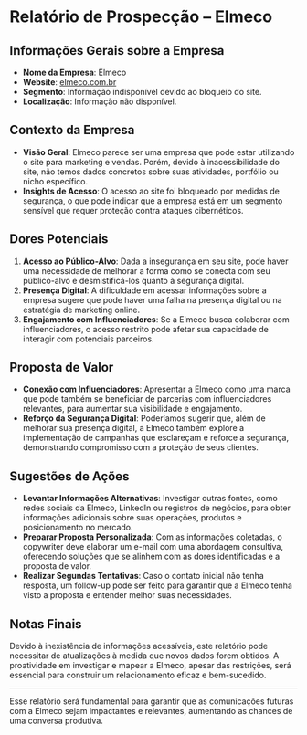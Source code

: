 # Relatório de Prospecção – Elmeco

## Informações Gerais sobre a Empresa
- **Nome da Empresa**: Elmeco
- **Website**: [elmeco.com.br](http://www.elmeco.com.br)
- **Segmento**: Informação indisponível devido ao bloqueio do site.
- **Localização**: Informação não disponível.

## Contexto da Empresa
- **Visão Geral**: Elmeco parece ser uma empresa que pode estar utilizando o site para marketing e vendas. Porém, devido à inacessibilidade do site, não temos dados concretos sobre suas atividades, portfólio ou nicho específico.
- **Insights de Acesso**: O acesso ao site foi bloqueado por medidas de segurança, o que pode indicar que a empresa está em um segmento sensível que requer proteção contra ataques cibernéticos.

## Dores Potenciais
1. **Acesso ao Público-Alvo**: Dada a insegurança em seu site, pode haver uma necessidade de melhorar a forma como se conecta com seu público-alvo e desmistificá-los quanto à segurança digital.
2. **Presença Digital**: A dificuldade em acessar informações sobre a empresa sugere que pode haver uma falha na presença digital ou na estratégia de marketing online.
3. **Engajamento com Influenciadores**: Se a Elmeco busca colaborar com influenciadores, o acesso restrito pode afetar sua capacidade de interagir com potenciais parceiros.

## Proposta de Valor
- **Conexão com Influenciadores**: Apresentar a Elmeco como uma marca que pode também se beneficiar de parcerias com influenciadores relevantes, para aumentar sua visibilidade e engajamento.
- **Reforço da Segurança Digital**: Poderíamos sugerir que, além de melhorar sua presença digital, a Elmeco também explore a implementação de campanhas que esclareçam e reforce a segurança, demonstrando compromisso com a proteção de seus clientes.

## Sugestões de Ações
- **Levantar Informações Alternativas**: Investigar outras fontes, como redes sociais da Elmeco, LinkedIn ou registros de negócios, para obter informações adicionais sobre suas operações, produtos e posicionamento no mercado.
- **Preparar Proposta Personalizada**: Com as informações coletadas, o copywriter deve elaborar um e-mail com uma abordagem consultiva, oferecendo soluções que se alinhem com as dores identificadas e a proposta de valor.
- **Realizar Segundas Tentativas**: Caso o contato inicial não tenha resposta, um follow-up pode ser feito para garantir que a Elmeco tenha visto a proposta e entender melhor suas necessidades.

## Notas Finais
Devido à inexistência de informações acessíveis, este relatório pode necessitar de atualizações à medida que novos dados forem obtidos. A proatividade em investigar e mapear a Elmeco, apesar das restrições, será essencial para construir um relacionamento eficaz e bem-sucedido.

--- 

Esse relatório será fundamental para garantir que as comunicações futuras com a Elmeco sejam impactantes e relevantes, aumentando as chances de uma conversa produtiva.